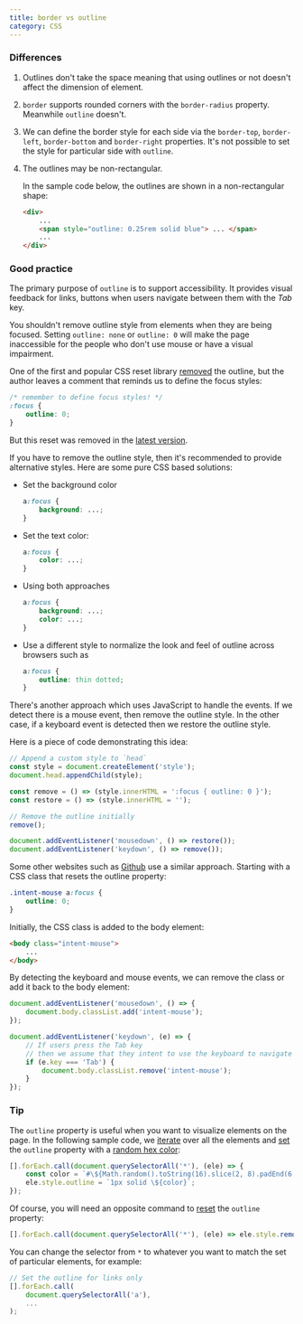 ```yaml
---
title: border vs outline
category: CSS
---
```


### Differences

1. Outlines don't take the space meaning that using outlines or not doesn't affect the dimension of element.

2. `border` supports rounded corners with the `border-radius` property. Meanwhile `outline` doesn't.

3. We can define the border style for each side via the `border-top`, `border-left`, `border-bottom` and `border-right` properties.
   It's not possible to set the style for particular side with `outline`.

4. The outlines may be non-rectangular.

    In the sample code below, the outlines are shown in a non-rectangular shape:

    ```html
    <div>
        ...
        <span style="outline: 0.25rem solid blue"> ... </span>
        ...
    </div>
    ```

### Good practice

The primary purpose of `outline` is to support accessibility. It provides visual feedback for links, buttons when users navigate between them with the _Tab_ key.

You shouldn't remove outline style from elements when they are being focused. Setting `outline: none` or `outline: 0` will make the page inaccessible for the people who don't use mouse or have a visual impairment.

One of the first and popular CSS reset library [removed](https://meyerweb.com/eric/tools/css/reset/reset200802.css) the outline, but the author leaves a comment that reminds us to define the focus styles:

```css
/* remember to define focus styles! */
:focus {
    outline: 0;
}
```

But this reset was removed in the [latest version](https://meyerweb.com/eric/tools/css/reset/reset.css).

If you have to remove the outline style, then it's recommended to provide alternative styles.
Here are some pure CSS based solutions:

-   Set the background color

    ```css
    a:focus {
        background: ...;
    }
    ```

-   Set the text color:

    ```css
    a:focus {
        color: ...;
    }
    ```

-   Using both approaches

    ```css
    a:focus {
        background: ...;
        color: ...;
    }
    ```

-   Use a different style to normalize the look and feel of outline across browsers such as

    ```css
    a:focus {
        outline: thin dotted;
    }
    ```

There's another approach which uses JavaScript to handle the events. If we detect there is a mouse event, then remove the outline style.
In the other case, if a keyboard event is detected then we restore the outline style.

Here is a piece of code demonstrating this idea:

```js
// Append a custom style to `head`
const style = document.createElement('style');
document.head.appendChild(style);

const remove = () => (style.innerHTML = ':focus { outline: 0 }');
const restore = () => (style.innerHTML = '');

// Remove the outline initially
remove();

document.addEventListener('mousedown', () => restore());
document.addEventListener('keydown', () => remove());
```

Some other websites such as [Github](https://github.com) use a similar approach. Starting with a CSS class that resets the outline property:

```css
.intent-mouse a:focus {
    outline: 0;
}
```

Initially, the CSS class is added to the body element:

```html
<body class="intent-mouse">
    ...
</body>
```

By detecting the keyboard and mouse events, we can remove the class or add it back to the body element:

```js
document.addEventListener('mousedown', () => {
    document.body.classList.add('intent-mouse');
});

document.addEventListener('keydown', (e) => {
    // If users press the Tab key
    // then we assume that they intent to use the keyboard to navigate
    if (e.key === 'Tab') {
        document.body.classList.remove('intent-mouse');
    }
});
```

### Tip

The `outline` property is useful when you want to visualize elements on the page.
In the following sample code, we [iterate](https://htmldom.dev/loop-over-a-nodelist) over all the elements and
[set](https://htmldom.dev/set-css-style-for-an-element) the `outline` property with a [random hex color](https://1loc.dev/#generate-a-random-hex-color):

```js
[].forEach.call(document.querySelectorAll('*'), (ele) => {
    const color = `#\${Math.random().toString(16).slice(2, 8).padEnd(6, '0')}`;
    ele.style.outline = `1px solid \${color}`;
});
```

Of course, you will need an opposite command to [reset](https://htmldom.dev/set-css-style-for-an-element) the `outline` property:

```js
[].forEach.call(document.querySelectorAll('*'), (ele) => ele.style.removeProperty('outline'));
```

You can change the selector from `*` to whatever you want to match the set of particular elements, for example:

```js
// Set the outline for links only
[].forEach.call(
    document.querySelectorAll('a'),
    ...
);
```

